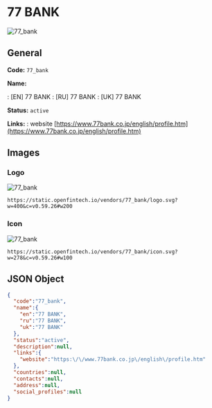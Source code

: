 
# 77 BANK 
![77_bank](https://static.openfintech.io/vendors/77_bank/logo.svg?w=400&c=v0.59.26#w200)  

## General 
 
**Code:** `77_bank` 
 
**Name:** 
 
:	[EN] 77 BANK 
:	[RU] 77 BANK 
:	[UK] 77 BANK 
 
**Status:** `active` 
 
**Links:** 
: website [https://www.77bank.co.jp/english/profile.htm](https://www.77bank.co.jp/english/profile.htm) 
 

## Images 

### Logo 
 
![77_bank](https://static.openfintech.io/vendors/77_bank/logo.svg?w=400&c=v0.59.26#w200)  

```
https://static.openfintech.io/vendors/77_bank/logo.svg?w=400&c=v0.59.26#w200
```  

### Icon 
 
![77_bank](https://static.openfintech.io/vendors/77_bank/icon.svg?w=278&c=v0.59.26#w100)  

```
https://static.openfintech.io/vendors/77_bank/icon.svg?w=278&c=v0.59.26#w100
```  

## JSON Object 

```json
{
  "code":"77_bank",
  "name":{
    "en":"77 BANK",
    "ru":"77 BANK",
    "uk":"77 BANK"
  },
  "status":"active",
  "description":null,
  "links":{
    "website":"https:\/\/www.77bank.co.jp\/english\/profile.htm"
  },
  "countries":null,
  "contacts":null,
  "address":null,
  "social_profiles":null
}
```  
